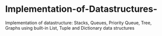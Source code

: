# Implementation-of-Datastructures-
Implementation of datastructure: Stacks, Queues, Priority Queue, Tree, Graphs  using built-in List, Tuple and Dictionary data structures
